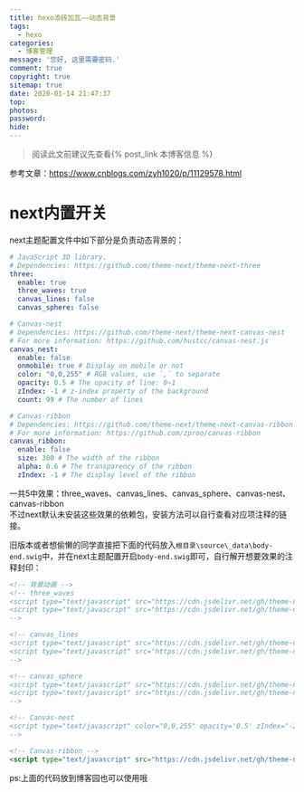 ```yaml
---
title: hexo添砖加瓦——动态背景
tags:
  - hexo
categories:
  - 博客管理
message: '您好, 这里需要密码.'
comment: true
copyright: true
sitemap: true
date: 2020-01-14 21:47:37
top:
photos:
password:
hide:
---
```


> 阅读此文前建议先查看{% post_link 本博客信息 %}

<!--more-->

参考文章：https://www.cnblogs.com/zyh1020/p/11129578.html

# next内置开关

next主题配置文件中如下部分是负责动态背景的：

```yml
# JavaScript 3D library.
# Dependencies: https://github.com/theme-next/theme-next-three
three:
  enable: true
  three_waves: true
  canvas_lines: false
  canvas_sphere: false

# Canvas-nest
# Dependencies: https://github.com/theme-next/theme-next-canvas-nest
# For more information: https://github.com/hustcc/canvas-nest.js
canvas_nest:
  enable: false
  onmobile: true # Display on mobile or not
  color: "0,0,255" # RGB values, use `,` to separate
  opacity: 0.5 # The opacity of line: 0~1
  zIndex: -1 # z-index property of the background
  count: 99 # The number of lines

# Canvas-ribbon
# Dependencies: https://github.com/theme-next/theme-next-canvas-ribbon
# For more information: https://github.com/zproo/canvas-ribbon
canvas_ribbon:
  enable: false
  size: 300 # The width of the ribbon
  alpha: 0.6 # The transparency of the ribbon
  zIndex: -1 # The display level of the ribbon
```

一共5中效果：three_waves、canvas_lines、canvas_sphere、canvas-nest、canvas-ribbon  
不过next默认未安装这些效果的依赖包，安装方法可以自行查看对应项注释的链接。

旧版本或者想偷懒的同学直接把下面的代码放入```根目录\source\_data\body-end.swig```中，并在next主题配置开启```body-end.swig```即可，自行解开想要效果的注释封印：

```html
<!-- 背景动画 -->
<!-- three_waves 
<script type="text/javascript" src="https://cdn.jsdelivr.net/gh/theme-next/theme-next-three@1/three.min.js"></script>
<script type="text/javascript" src="https://cdn.jsdelivr.net/gh/theme-next/theme-next-three@latest/three-waves.min.js"></script>
-->

<!-- canvas_lines 
<script type="text/javascript" src="https://cdn.jsdelivr.net/gh/theme-next/theme-next-three@1/three.min.js"></script>
<script type="text/javascript" src="https://cdn.jsdelivr.net/gh/theme-next/theme-next-three@latest/three-waves.min.js"></script>
-->

<!-- canvas_sphere 
<script type="text/javascript" src="https://cdn.jsdelivr.net/gh/theme-next/theme-next-three@1/three.min.js"></script>
<script type="text/javascript" src="https://cdn.jsdelivr.net/gh/theme-next/theme-next-three@latest/three-waves.min.js"></script>
-->

<!-- Canvas-nest 
<script type="text/javascript" color="0,0,255" opacity='0.5' zIndex="-2" count="999" src="https://files.cnblogs.com/files/yaohunzhanyue/canvas-nest.js"></script>
-->

<!-- Canvas-ribbon -->
<script type="text/javascript" src="https://cdn.jsdelivr.net/gh/theme-next/theme-next-canvas-ribbon@1/canvas-ribbon.js"></script>
```

ps:上面的代码放到博客园也可以使用哦